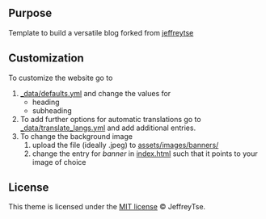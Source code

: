 ## Purpose

Template to build a versatile blog forked from [jeffreytse](jeffreytse/jekyll-theme-yat)

## Customization

To customize the website go to 

1. [_data/defaults.yml](_data/defaults.yml) and change the values for
    - heading
    - subheading
2. To add further options for automatic translations go to [_data/translate_langs.yml](_data/translate_langs.yml) and add additional entries.
3. To change the background image
    1. upload the file (ideally .jpeg) to [assets/images/banners/](assets/images/banners/)
    2. change the entry for *banner* in [index.html](index.html) such that it points to your image of choice

## License

This theme is licensed under the [MIT license](https://opensource.org/licenses/mit-license.php) © JeffreyTse.

<!-- External links -->

[jekyll]: https://jekyllrb.com/
[yat-git-repo]: https://github.com/jeffreytse/jekyll-theme-yat/
[yat-live-demo]: https://jeffreytse.github.io/jekyll-theme-yat/
[jekyll-spaceship]: https://github.com/jeffreytse/jekyll-spaceship
[jekyll-seo-tag]: https://github.com/jekyll/jekyll-seo-tag
[jekyll-sitemap]: https://github.com/jekyll/jekyll-sitemap
[jekyll-feed]: https://github.com/jekyll/jekyll-feed
[highlight-js]: https://github.com/highlightjs/highlight.js
